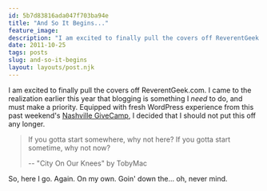 ```yaml
---
id: 5b7d83816ada047f703ba94e
title: "And So It Begins..."
feature_image: 
description: "I am excited to finally pull the covers off ReverentGeek.com. I came to the realization earlier this year that blogging is something I need…"
date: 2011-10-25
tags: posts
slug: and-so-it-begins
layout: layouts/post.njk
---
```


I am excited to finally pull the covers off ReverentGeek.com. I came to the realization earlier this year that blogging is something I _need_ to do, and must make a priority. Equipped with fresh WordPress experience from this past weekend's [Nashville GiveCamp](http://nashvillegivecamp.org), I decided that I should not put this off any longer.

> If you gotta start somewhere, why not here? If you gotta start sometime, why not now?
>
> \-- "City On Our Knees" by TobyMac

So, here I go. Again. On my own. Goin' down the... oh, never mind.
